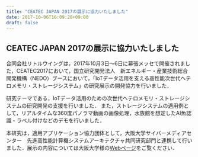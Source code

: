 ```yaml
---
title: "CEATEC JAPAN 2017の展示に協力いたしました"
date: 2017-10-06T16:09:28+09:00
draft: false
---
```


## CEATEC JAPAN 2017の展示に協力いたしました

合同会社リトルウイングは，2017年10月3日〜6日に幕張メッセで開催されました，CEATEC2017において，国立研究開発法人　新エネルギー・産業技術総合開発機構（NEDO）ブースにおいて，「IoTデータ活用を支える高性能次世代ヘテロメモリ・ストレージシステム」の研究展示の開発協力を行いました．

研究テーマである，IoTデータ活用のための次世代ヘテロメモリ・ストレージシステムの研究開発の支援を行いました．
また，ストレージシステムの適用例として，リアルタイムな360度パノラマ動画の画像処理，水族館を想定したAI魚認識・ラベル付けなどのデモを行いました．

本研究は，適用アプリケーション協力団体として，大阪大学サイバーメディアセンター　先進高性能計算機システムアーキテクチャ共同研究部門と連携して行いました．展示の内容については大阪大学様の[Webページ](http://www.aca.cmc.osaka-u.ac.jp/activity/ceatec2017/)をご覧ください．
